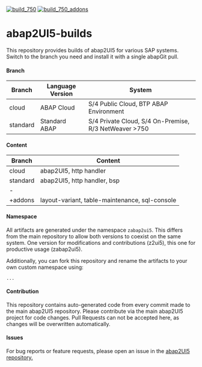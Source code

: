 [![build_750](https://github.com/abap2UI5/test/actions/workflows/build_750.yml/badge.svg)](https://github.com/abap2UI5/test/actions/workflows/build_750.yml)
[![build_750_addons](https://github.com/abap2UI5/builds/actions/workflows/build_750_addons.yml/badge.svg)](https://github.com/abap2UI5/builds/actions/workflows/build_750_addons.yml)

# abap2UI5-builds

This repository provides builds of abap2UI5 for various SAP systems. Switch to the branch you need and install it with a single abapGit pull.

#### Branch

| Branch    | Language Version | System                | 
|-----------| ---------------------------| ----------------------------|
| cloud     | ABAP Cloud | S/4 Public Cloud, BTP ABAP Environment |
| standard  | Standard ABAP | S/4 Private Cloud, S/4 On-Premise, R/3 NetWeaver >750   |

#### Content
| Branch    | Content |
|-----------|------------------|
| cloud     | abap2UI5, http handler       |
| standard      |  abap2UI5, http handler, bsp  |
|   -    |    |
| +addons  | layout-variant, table-maintenance, sql-console |


#### Namespace
All artifacts are generated under the namespace `zabap2ui5`. This differs from the main repository to allow both versions to coexist on the same system. One version for modifications and contributions (z2ui5), this one for productive usage (zabap2ui5).

Additionally, you can fork this repository and rename the artifacts to your own custom namespace using:
```
...
```

#### Contribution
This repository contains auto-generated code from every commit made to the main abap2UI5 repository. Please contribute via the main abap2UI5 project for code changes. Pull Requests can not be accepted here, as changes will be overwritten automatically.

#### Issues
For bug reports or feature requests, please open an issue in the [abap2UI5 repository.](https://github.com/abap2UI5/abap2UI5/issues)
